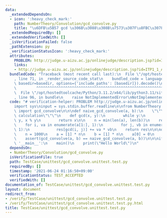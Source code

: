 ```yaml
---
data:
  _extendedDependsOn:
  - icon: ':heavy_check_mark:'
    path: NumberTheory/Convolution/gcd_convolve.py
    title: "\u6DFB\u5B57 gcd \u306B\u3088\u308B\u7573\u307F\u8FBC\u307F"
  _extendedRequiredBy: []
  _extendedVerifiedWith: []
  _isVerificationFailed: false
  _pathExtension: py
  _verificationStatusIcon: ':heavy_check_mark:'
  attributes:
    PROBLEM: http://judge.u-aizu.ac.jp/onlinejudge/description.jsp?id=ITP1_1_A
    links:
    - http://judge.u-aizu.ac.jp/onlinejudge/description.jsp?id=ITP1_1_A
  bundledCode: "Traceback (most recent call last):\n  File \"/opt/hostedtoolcache/Python/3.11.2/x64/lib/python3.11/site-packages/onlinejudge_verify/documentation/build.py\"\
    , line 71, in _render_source_code_stat\n    bundled_code = language.bundle(stat.path,\
    \ basedir=basedir, options={'include_paths': [basedir]}).decode()\n          \
    \         ^^^^^^^^^^^^^^^^^^^^^^^^^^^^^^^^^^^^^^^^^^^^^^^^^^^^^^^^^^^^^^^^^^^^^^^^^^^^^^^^^\n\
    \  File \"/opt/hostedtoolcache/Python/3.11.2/x64/lib/python3.11/site-packages/onlinejudge_verify/languages/python.py\"\
    , line 96, in bundle\n    raise NotImplementedError\nNotImplementedError\n"
  code: "# verification-helper: PROBLEM http://judge.u-aizu.ac.jp/onlinejudge/description.jsp?id=ITP1_1_A\n\
    import sys\ninput = sys.stdin.buffer.readline\n\nfrom NumberTheory.Convolution.gcd_convolve\
    \ import gcd_convolve\n\n\ndef naive_gcd_convolve(a, b):\n    \"\"\"O(N^2) naive\
    \ calculation\"\"\"\n    def gcd(x, y):\n        while y:\n            x, y =\
    \ y, x % y\n        return x\n\n    n = min(len(a), len(b))\n    res = [0] * n\n\
    \    for i, va in enumerate(a[1:], 1):\n        for j, vb in enumerate(b[1:],\
    \ 1):\n            res[gcd(i, j)] += va * vb\n    return res\n\n\ndef main():\n\
    \    n = 1000\n    a = [1] * n\n    b = [1] * n\n    a[0] = 0\n    b[0] = 0\n\
    \    assert(gcd_convolve(a, b) == naive_gcd_convolve(a, b))\n\n\nif __name__ ==\
    \ '__main__':\n    main()\n    print(\"Hello World\")\n"
  dependsOn:
  - NumberTheory/Convolution/gcd_convolve.py
  isVerificationFile: true
  path: TestCase/unittest/gcd_convolve.unittest.test.py
  requiredBy: []
  timestamp: '2021-06-24 01:16:50+09:00'
  verificationStatus: TEST_ACCEPTED
  verifiedWith: []
documentation_of: TestCase/unittest/gcd_convolve.unittest.test.py
layout: document
redirect_from:
- /verify/TestCase/unittest/gcd_convolve.unittest.test.py
- /verify/TestCase/unittest/gcd_convolve.unittest.test.py.html
title: TestCase/unittest/gcd_convolve.unittest.test.py
---
```

